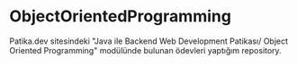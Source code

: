 # ObjectOrientedProgramming
Patika.dev sitesindeki "Java ile Backend Web Development Patikası/ Object Oriented Programming" modülünde bulunan ödevleri yaptığım repository.
